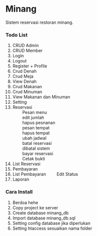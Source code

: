 # Minang #

Sistem reservasi restoran minang.

### Todo List ###

1. CRUD Admin
2. CRUD Member
3. Login
4. Logout
5. Register + Profile
6. Crud Denah
7. Crud Meja
8. View Denah
9. Crud Makanan
10. Crud Minuman 
11. View Makanan dan Minuman
12. Setting
13. Reservasi  
&emsp;&emsp; Pesan menu  
&emsp;&emsp; edit jumlah  
&emsp;&emsp; hapus pesnanan  
&emsp;&emsp; pesan tempat  
&emsp;&emsp; hapus tempat  
&emsp;&emsp; ubah jadwal  
&emsp;&emsp; batal reservasi  
&emsp;&emsp; dibatal sistem  
&emsp;&emsp; bayar reservasi  
&emsp;&emsp; Cetak bukti  
14. List Reservasi
15. Pembayaran
16. List Pembayaran
&emsp;&emsp; Edit Status  
17. Laporan

### Cara Install ###

1. Berdoa hehe
2. Copy project ke server
3. Create database minang_db 
4. Import database minang_db.sql
5. Setting config database jika diperlukan
6. Setting htaccess sesuaikan nama folder
